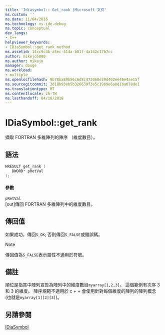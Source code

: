 ```yaml
---
title: 'Idiasymbol:: Get_rank |Microsoft 文件'
ms.custom: ''
ms.date: 11/04/2016
ms.technology: vs-ide-debug
ms.topic: conceptual
dev_langs:
- C++
helpviewer_keywords:
- IDiaSymbol::get_rank method
ms.assetid: 14cc9c4b-a5ec-414a-b01f-4a142c17b7cc
author: mikejo5000
ms.author: mikejo
manager: douge
ms.workload:
- multiple
ms.openlocfilehash: 9b78ba89b56c6d8c473060e39d402ee46e4ae15f
ms.sourcegitcommit: 3d10b93eb5b326639f3e5c19b9e6a8d1ba078de1
ms.translationtype: MT
ms.contentlocale: zh-TW
ms.lasthandoff: 04/18/2018
---
```

# <a name="idiasymbolgetrank"></a>IDiaSymbol::get_rank
擷取 FORTRAN 多維陣列的陣序 （維度數目）。  
  
## <a name="syntax"></a>語法  
  
```C++  
HRESULT get_rank (   
   DWORD* pRetVal  
);  
```  
  
#### <a name="parameters"></a>參數  
 `pRetVal`  
 [out]傳回 FORTRAN 多維陣列中的維度數目。  
  
## <a name="return-value"></a>傳回值  
 如果成功，傳回`S_OK`; 否則傳回`S_FALSE`或錯誤碼。  
  
> [!NOTE]
>  傳回值為`S_FALSE`表示屬性不適用於符號。  
  
## <a name="remarks"></a>備註  
 順位是指其中陣列宣告為陣列中的維度數目`myarray[1,2,3]`。 這個範例有次序 3 和 3 的維度。 陣序規範不適用於 c + + 會使用針對每個維度的陣列的陣列概念 (也就是`myarray[1][2][3]`)。  
  
## <a name="see-also"></a>另請參閱  
 [IDiaSymbol](../../debugger/debug-interface-access/idiasymbol.md)